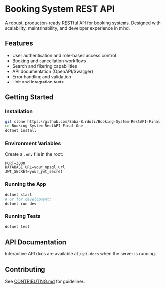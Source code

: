 
# Booking System REST API

A robust, production-ready RESTful API for booking systems. Designed with scalability, maintainability, and developer experience in mind.

## Features

- User authentication and role-based access control
- Booking and cancellation workflows
- Search and filtering capabilities
- API documentation (OpenAPI/Swagger)
- Error handling and validation
- Unit and integration tests

## Getting Started

### Installation

```bash
git clone https://github.com/Saba-Burduli/Booking-System-RestAPI-Final-One.git
cd Booking-System-RestAPI-Final-One
dotnet install
```

### Environment Variables

Create a `.env` file in the root:

```
PORT=3000
DATABASE_URL=your_npsql_url
JWT_SECRET=your_jwt_secret
```

### Running the App

```bash
dotnet start
# or for development:
dotnet run dev
```

### Running Tests

```bash
dotnet test
```

## API Documentation

Interactive API docs are available at `/api-docs` when the server is running.

## Contributing

See [CONTRIBUTING.md](CONTRIBUTING.md) for guidelines.

